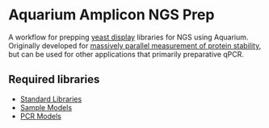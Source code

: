 # Aquarium Amplicon NGS Prep

A workflow for prepping [yeast display](https://github.com/dvnstrcklnd/aq-yeast-display/edit/master/README.md) libraries for NGS using Aquarium. Originally developed for [massively parallel measurement of protein stability](https://www.ncbi.nlm.nih.gov/pubmed/28706065), but can be used for other applications that primarily preparative qPCR. 

## Required libraries
* [Standard Libraries](https://github.com/klavinslab/standard-libraries)
* [Sample Models](https://github.com/dvnstrcklnd/aq-sample-models)
* [PCR Models](https://github.com/dvnstrcklnd/aq-pcr-models)
